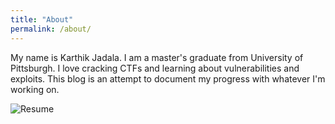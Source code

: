 ```yaml
---
title: "About"
permalink: /about/
---
```


My name is Karthik Jadala. I am a master's graduate from University of Pittsburgh. I love cracking CTFs and learning about vulnerabilities and exploits. This blog is an attempt to document my progress with whatever I'm working on.

![Resume](https://drive.google.com/file/d/1UXT7nYjJPog3AXlZVhnXi9GS0-V7CPMS/view)
